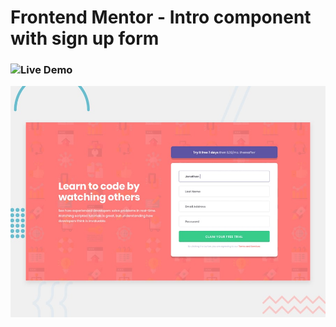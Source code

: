 # Frontend Mentor - Intro component with sign up form

### ![Live Demo](https://abdullahaidar.github.io/Intro-component-with-sign-up-form/)

![Design preview for the Intro component with sign up form coding challenge](./design/desktop-preview.jpg)
